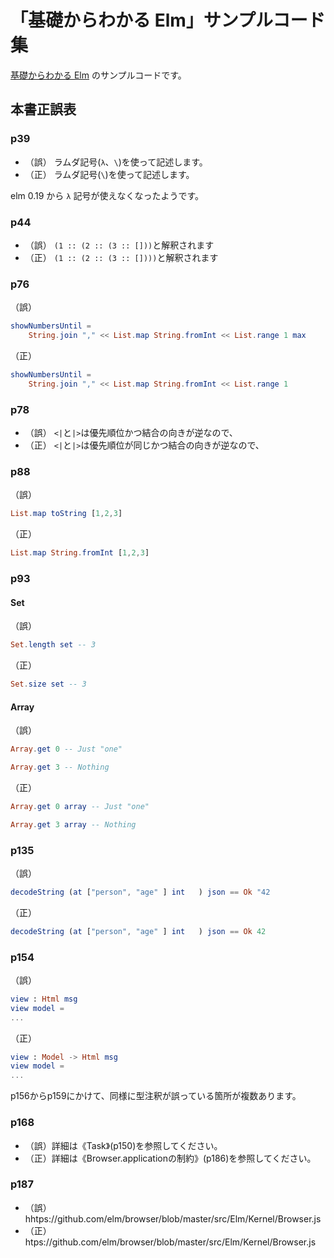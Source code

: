 # 「基礎からわかる Elm」サンプルコード集

[基礎からわかる Elm](https://www.amazon.co.jp/%E5%9F%BA%E7%A4%8E%E3%81%8B%E3%82%89%E3%82%8F%E3%81%8B%E3%82%8B-Elm-%E9%B3%A5%E5%B1%85-%E9%99%BD%E4%BB%8B/dp/4863542224) のサンプルコードです。

## 本書正誤表

### p39

- （誤） ラムダ記号(`λ`、`\`)を使って記述します。
- （正） ラムダ記号(`\`)を使って記述します。

elm 0.19 から `λ` 記号が使えなくなったようです。

### p44

- （誤） `(1 :: (2 :: (3 :: []))`と解釈されます
- （正） `(1 :: (2 :: (3 :: [])))`と解釈されます

### p76

（誤）
```elm
showNumbersUntil =
    String.join "," << List.map String.fromInt << List.range 1 max
```
（正）
```elm
showNumbersUntil =
    String.join "," << List.map String.fromInt << List.range 1
```

### p78

- （誤） `<|`と`|>`は優先順位かつ結合の向きが逆なので、
- （正） `<|`と`|>`は優先順位が同じかつ結合の向きが逆なので、

### p88

（誤）
```elm
List.map toString [1,2,3]
```
（正）
```elm
List.map String.fromInt [1,2,3]
```

### p93

#### Set

（誤）
```elm
Set.length set -- 3
```
（正）
```elm
Set.size set -- 3
```

#### Array

（誤）
```elm
Array.get 0 -- Just "one"

Array.get 3 -- Nothing
```
（正）
```elm
Array.get 0 array -- Just "one"

Array.get 3 array -- Nothing
```

### p135

（誤）
```elm
decodeString (at ["person", "age" ] int   ) json == Ok "42
```
（正）
```elm
decodeString (at ["person", "age" ] int   ) json == Ok 42
```

### p154

（誤）
```elm
view : Html msg
view model =
...
```
（正）
```elm
view : Model -> Html msg
view model =
...
```

p156からp159にかけて、同様に型注釈が誤っている箇所が複数あります。

### p168

- （誤）詳細は《Task》(p150)を参照してください。
- （正）詳細は《Browser.applicationの制約》(p186)を参照してください。

### p187

- （誤）hhtps://github.com/elm/browser/blob/master/src/Elm/Kernel/Browser.js
- （正）htps://github.com/elm/browser/blob/master/src/Elm/Kernel/Browser.js
